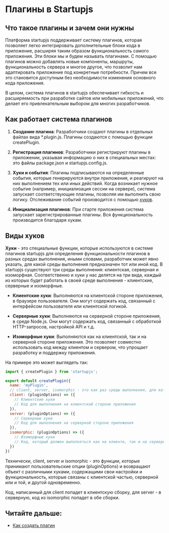 # Плагины в Startupjs

## Что такое плагины и зачем они нужны

Платформа startupjs поддерживает систему плагинов, которая позволяет легко интегрировать дополнительные блоки кода в приложение, расширяя таким образом функциональность самого приложения. Эти блоки мы и будем называть плагинами. С помощью плагинов можно добавлять новые компоненты, маршруты, функциональность сервера и многое другое, что позволит нам адаптировать приложение под конкретные потребности. Причем все это становится доступным без необходимости изменения основного кода приложения.

В целом, система плагинов в startupjs обеспечивает гибкость и расширяемость при разработке сайтов или мобильных приложений, что делает его привлекательным выбором для многих разработчиков.


## Как работает система плагинов

1) **Создание плагина**: Разработчики создают плагины в отдельных файлах вида *.plugin.js. Плагины создаются с помощью функции createPlugin.

2) **Регистрация плагинов**: Разработчики регистрируют плагины в приложении, указывая информацию о них в специальных местах: это файлы package.json и startupjs.config.js.

3) **Хуки и события**: Плагины подписываются на определенные события, которые генерируются внутри приложения, и реагируют на них выполнением тех или иных действий. Когда возникает нужное событие (например, инициализация сессии на сервере), система запускает соответствующие плагины, позволяя им выполнить свою логику. Отслеживание событий производится с помощью [хуков](https://github.com/startupjs/startupjs/blob/master/packages/startupjs/hooks.ru.md).

4) **Инициализация плагинов**: При старте приложения система запускает зарегистрированные плагины. Вся функциональность производится благодаря хукам.



## Виды хуков

**Хуки** - это специальные функции, которые используются в системе плагинов startupjs для определения функциональности плагинов в разных средах выполнения, иными словами, разработчик может явно указать, для какой среды выполнения предназначен тот или иной код. В startupjs существуют три среды выполнения: клиентская, серверная и изоморфная. Соответственно и хуки у нас делятся на три вида, каждый из которых будет работать в своей среде выполнения -  клиентские, серверные и изоморфные.

- **Клиентские хуки**: Выполняются на клиентской стороне приложения, в браузере пользователя. Они могут содержать код, связанный с интерфейсом пользователя или клиентской логикой.

- **Серверные хуки**: Выполняются на серверной стороне приложения, в среде Node.js. Они могут содержать код, связанный с обработкой HTTP-запросов, настройкой API и т.д.

- **Изоморфные хуки**: Выполняются как на клиентской, так и на серверной стороне приложения. Это позволяет совместно использовать код между клиентом и сервером, что упрощает разработку и поддержку приложения.

На примере это может выглядеть так:

```js
import { createPlugin } from 'startupjs';

export default createPlugin({
  name: 'myPlugin',
  // client, server, isomorphic - это как раз среды выполнения, для которых мы будем прописывать хуки
  client: (pluginOptions) => ({
    // Клиентские хуки
    // Код для выполнения на клиентской стороне приложения
  }),
  server: (pluginOptions) => ({
    // Серверные хуки
    // Код для выполнения на серверной стороне приложения
  }),
  isomorphic: (pluginOptions) => ({
    // Изоморфные хуки
    // Код, который должен выполняться как на клиенте, так и на сервере
  })
})
```

Технически, client, server и isomorphic - это функции, которые принимают пользовательские опции (pluginOptions) и возвращают объект с различными хуками, содержащими свои настройки и функциональность, которые связаны с клиентской частью, серверной или и той, и другой одновременно.

Код, написанный для client попадет в клиентскую сборку, для server - в серверную, код из isomorphic попадет в обе сборки.

## Читайте дальше:
- [Как создать плагин](https://github.com/startupjs/startupjs/blob/master/packages/startupjs/createPlugin.ru.md)
